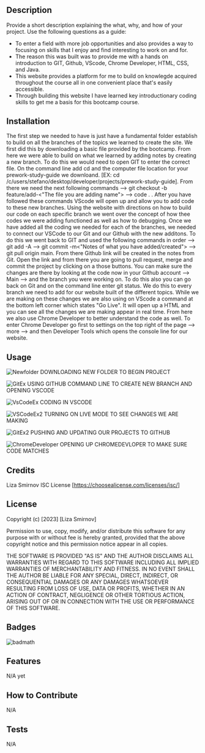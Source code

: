 # <Your-Project-Title>

## Description

Provide a short description explaining the what, why, and how of your project. Use the following questions as a guide:

- To enter a field with more job opportunities and also provides a way to focusing on skills that I enjoy and find interesting to work on and for. 
- The reason this was built was to provide me with a hands on introduction to GIT, Github, VScode, Chrome Developer, HTML, CSS, and Java.
- This website provides a platform for me to build on knowlegde acquired throughout the course all in one convenient place that's easily accessible.
- Through building this website I have learned key introductionary coding skills to get me a basis for this bootcamp course.


## Installation

The first step we needed to have is just have a fundamental folder establish to build on all the branches of the topics we learned to create the site. We first did this by downloading a basic file provided by the bootcamp. From here we were able to build on what we learned by adding notes by creating a new branch. To do this we would need to open GIT to enter the correct file. On the command line add cd and the computer file location for your prework-study-guide we downloand. [EX: cd /c/users/stefano/desktop/developer/projects/prework-study-guide]. From there we need the next following commands -->  git checkout -b feature/add-<"The file you are adding name"> --> code . . After you have followed these commands VScode will open up and allow you to add code to these new branches. Using the website with directions on how to build our code on each specific branch we went over the concept of how thee codes we were adding functioned as well as how to debugging. Once we have added all the coding we needed for each of the branches, we needed to connect our VSCode to our Git and our Github with the new additons. To do this we went back to GIT and used the following commands in order --> git add -A --> git commit -m<"Notes of what you have added/created"> --> git pull origin main. From there  Github link will be created in the notes from Git. Open the link and from there you are going to pull request, merge and commit the project by clicking on a those buttons. You can make sure the changes are there by looking at the code now in your Github account --> Main --> and the branch you were working on. To do this also you can go back on Git and on the command line enter git status. We do this to every branch we need to add for our website built of the different topics. While we are making on these changes we are also using on VScode a command at the bottom left corner which states "Go Live". It will open up a HTML and you can see all the changes we are making appear in real time. From here we also use Chrome Developer to better understand the code as well. To enter Chrome Developer go first to settings on the top right of the page --> more --> and then Developer Tools which opens the console line for our website. 


## Usage

![Newfolder](https://user-images.githubusercontent.com/122588135/215420036-67e78e44-8ec5-44d6-b2de-555b88183179.JPG)
DOWNLOADING NEW FOLDER TO BEGIN PROJECT

![GitEx](https://user-images.githubusercontent.com/122588135/215419370-b691fdae-f264-45dd-a334-952d38a5a80d.JPG)
USING GITHUB COMMAND LINE TO CREATE NEW BRANCH AND OPENING VSCODE

![VsCodeEx](https://user-images.githubusercontent.com/122588135/215419395-aa4d0b7c-994f-4ff2-9806-c29496429413.JPG)
CODING IN VSCODE

![VSCodeEx2](https://user-images.githubusercontent.com/122588135/215419408-89c032a3-ee01-425a-865e-cde6819c351c.JPG)
TURNING ON LIVE MODE TO SEE CHANGES WE ARE MAKING

![GitEx2](https://user-images.githubusercontent.com/122588135/215419382-45193ad1-4b4e-4ab3-8502-5a341a6a7493.JPG)
PUSHING AND UPDATING OUR PROJECTS TO GITHUB

![ChromeDeveloper](https://user-images.githubusercontent.com/122588135/215419355-5a98d369-d831-444c-9a48-17e95aaa3821.JPG)
OPENING UP CHROMEDEVLOPER TO MAKE SURE CODE MATCHES


## Credits

Liza Smirnov
ISC License [https://choosealicense.com/licenses/isc/]

## License

Copyright (c) [2023] [Liza Smirnov]

Permission to use, copy, modify, and/or distribute this software for any
purpose with or without fee is hereby granted, provided that the above
copyright notice and this permission notice appear in all copies.

THE SOFTWARE IS PROVIDED "AS IS" AND THE AUTHOR DISCLAIMS ALL WARRANTIES WITH
REGARD TO THIS SOFTWARE INCLUDING ALL IMPLIED WARRANTIES OF MERCHANTABILITY
AND FITNESS. IN NO EVENT SHALL THE AUTHOR BE LIABLE FOR ANY SPECIAL, DIRECT,
INDIRECT, OR CONSEQUENTIAL DAMAGES OR ANY DAMAGES WHATSOEVER RESULTING FROM
LOSS OF USE, DATA OR PROFITS, WHETHER IN AN ACTION OF CONTRACT, NEGLIGENCE OR
OTHER TORTIOUS ACTION, ARISING OUT OF OR IN CONNECTION WITH THE USE OR
PERFORMANCE OF THIS SOFTWARE.

## Badges

![badmath](https://img.shields.io/github/languages/top/nielsenjared/badmath)


## Features

N/A yet

## How to Contribute

N/A

## Tests

N/A